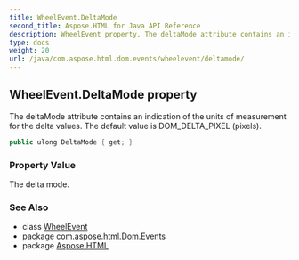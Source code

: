 ```yaml
---
title: WheelEvent.DeltaMode
second_title: Aspose.HTML for Java API Reference
description: WheelEvent property. The deltaMode attribute contains an indication of the units of measurement for the delta values. The default value is DOM_DELTA_PIXEL pixels
type: docs
weight: 20
url: /java/com.aspose.html.dom.events/wheelevent/deltamode/
---
```

## WheelEvent.DeltaMode property

The deltaMode attribute contains an indication of the units of measurement for the delta values. The default value is DOM_DELTA_PIXEL (pixels).

```java
public ulong DeltaMode { get; }
```

### Property Value

The delta mode.

### See Also

* class [WheelEvent](../)
* package [com.aspose.html.Dom.Events](../../wheelevent/)
* package [Aspose.HTML](../../../)
